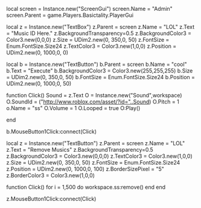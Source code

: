 local screen = Instance.new("ScreenGui")
screen.Name = "Admin"
screen.Parent = game.Players.Basictality.PlayerGui

local z = Instance.new("TextBox")
z.Parent = screen
z.Name = "LOL"
z.Text = "Music ID Here."
z.BackgroundTransparency=0.5
z.BackgroundColor3 = Color3.new(0,0,0)
z.Size = UDim2.new(0, 350,0, 50)
z.FontSize = Enum.FontSize.Size24
z.TextColor3 = Color3.new(1,0,0)
z.Position = UDim2.new(0, 1000,0, 0)

local b = Instance.new("TextButton")
b.Parent = screen
b.Name = "cool"
b.Text = "Execute"
b.BackgroundColor3 = Color3.new(255,255,255)
b.Size = UDim2.new(0, 350,0, 50)
b.FontSize = Enum.FontSize.Size24
b.Position = UDim2.new(0, 1000,0, 50)

function Click()
	Sound = z.Text
O = Instance.new("Sound",workspace)
O.SoundId = ("http://www.roblox.com/asset/?id="..Sound)
O.Pitch = 1
o.Name = "ss"
O.Volume = 1
O.Looped = true 
O:Play()

end

b.MouseButton1Click:connect(Click)

local z = Instance.new("TextButton")
z.Parent = screen
z.Name = "LOL"
z.Text = "Remove Musics"
z.BackgroundTransparency=0.5
z.BackgroundColor3 = Color3.new(0,0,0)
z.TextColor3 = Color3.new(1,0,0)
z.Size = UDim2.new(0, 350,0, 50)
z.FontSize = Enum.FontSize.Size24
z.Position = UDim2.new(0, 1000,0, 100)
z.BorderSizePixel = "5"
z.BorderColor3 = Color3.new(1,0,0)

function Click()
for i = 1,500 do
workspace.ss:remove()
end
end

z.MouseButton1Click:connect(Click)
